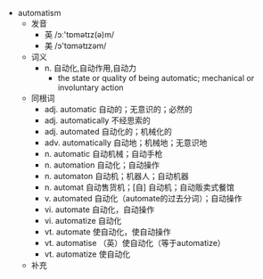 - automatism
  - 发音
    - 英 /ɔː'tɒmətɪz(ə)m/
    - 美 /ɔ'tɑmətɪzəm/
  - 词义
    - n. 自动化,自动作用,自动力
      - the state or quality of being automatic; mechanical or involuntary action 
  - 同根词
    - adj. automatic 自动的；无意识的；必然的
    - adj. automatically 不经思索的
    - adj. automated 自动化的；机械化的
    - adv. automatically 自动地；机械地；无意识地
    - n. automatic 自动机械；自动手枪
    - n. automation 自动化；自动操作
    - n. automaton 自动机；机器人；自动机器
    - n. automat 自动售货机；[自] 自动机；自动贩卖式餐馆
    - v. automated 自动化（automate的过去分词）；自动操作
    - vi. automate 自动化，自动操作
    - vi. automatize 自动化
    - vt. automate 使自动化，使自动操作
    - vt. automatise （英）使自动化（等于automatize）
    - vt. automatize 使自动化
  - 补充